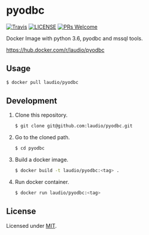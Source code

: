 # pyodbc

[![Travis](https://img.shields.io/travis/com/laudio/pyodbc.svg?style=flat-square)](https://travis-ci.com/laudio/pyodbc)
[![LICENSE](https://img.shields.io/github/license/laudio/pyodbc.svg?style=flat-square)](https://github.com/laudio/pyodbc/blob/master/LICENSE)
[![PRs Welcome](https://img.shields.io/badge/PRs-welcome-brightgreen.svg?style=flat-square)](https://github.com/laudio/pyodbc)

Docker Image with python 3.6, pyodbc and mssql tools.

https://hub.docker.com/r/laudio/pyodbc

## Usage

```bash
$ docker pull laudio/pyodbc
```

## Development

1. Clone this repository.

   ```bash
   $ git clone git@github.com:laudio/pyodbc.git
   ```

2. Go to the cloned path.

   ```bash
   $ cd pyodbc
   ```

3. Build a docker image.

   ```bash
   $ docker build -t laudio/pyodbc:<tag> .
   ```

4. Run docker container.

   ```bash
   $ docker run laudio/pyodbc:<tag>
   ```

## License
Licensed under [MIT](LICENSE).
